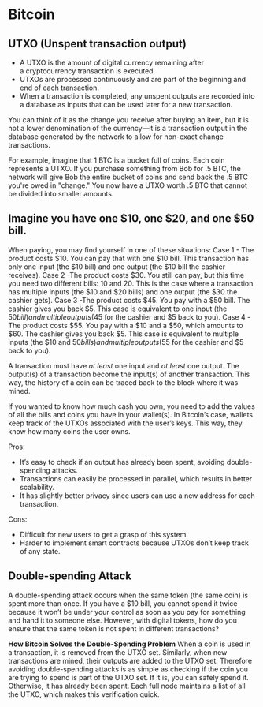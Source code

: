# Bitcoin

## UTXO (Unspent transaction output)

- A UTXO is the amount of digital currency remaining after a cryptocurrency transaction is executed.
- UTXOs are processed continuously and are part of the beginning and end of each transaction.
- When a transaction is completed, any unspent outputs are recorded into a database as inputs that can be used later for a new transaction.

You can think of it as the change you receive after buying an item, but it is not a lower denomination of the currency—it is a transaction output in the database generated by the network to allow for non-exact change transactions.

For example, imagine that 1 BTC is a bucket full of coins. Each coin represents a UTXO. If you purchase something from Bob for .5 BTC, the network will give Bob the entire bucket of coins and send back the .5 BTC you're owed in "change." You now have a UTXO worth .5 BTC that cannot be divided into smaller amounts.

## Imagine you have one $10, one $20, and one $50 bill.

When paying, you may find yourself in one of these situations:
Case 1 - The product costs $10.
You can pay that with one $10 bill. This transaction has only one input (the $10 bill) and one output (the $10 bill the cashier receives).
Case 2 -The product costs $30.
You still can pay, but this time you need two different bills: 10 and 20. This is the case where a transaction has multiple inputs (the $10 and $20 bills) and one output (the $30 the cashier gets).
Case 3 -The product costs $45.
You pay with a $50 bill. The cashier gives you back $5. This case is equivalent to one input (the $50 bill) and multiple outputs ($45 for the cashier and $5 back to you).
Case 4 -The product costs $55.
You pay with a $10 and a $50, which amounts to $60. The cashier gives you back $5. This case is equivalent to multiple inputs (the $10 and $50 bills) and multiple outputs ($55 for the cashier and $5 back to you).

A transaction must have *at least* one input and *at least* one output. The output(s) of a transaction become the input(s) of another transaction. This way, the history of a coin can be traced back to the block where it was mined.

If you wanted to know how much cash you own, you need to add the values of all the bills and coins you have in your wallet(s). In Bitcoin’s case, wallets keep track of the UTXOs associated with the user’s keys. This way, they know how many coins the user owns.

Pros:

- It’s easy to check if an output has already been spent, avoiding double-spending attacks.
- Transactions can easily be processed in parallel, which results in better scalability.
- It has slightly better privacy since users can use a new address for each transaction.

Cons:

- Difficult for new users to get a grasp of this system.
- Harder to implement smart contracts because UTXOs don’t keep track of any state.

## **Double-spending Attack**

A double-spending attack occurs when the same token (the same coin) is spent more than once. If you have a $10 bill, you cannot spend it twice because it won’t be under your control as soon as you pay for something and hand it to someone else. However, with digital tokens, how do you ensure that the same token is not spent in different transactions?

**How Bitcoin Solves the Double-Spending Problem**
When a coin is used in a transaction, it is removed from the UTXO set. Similarly, when new transactions are mined, their outputs are added to the UTXO set. Therefore avoiding double-spending attacks is as simple as checking if the coin you are trying to spend is part of the UTXO set. If it is, you can safely spend it. Otherwise, it has already been spent.
Each full node maintains a list of all the UTXO, which makes this verification quick.